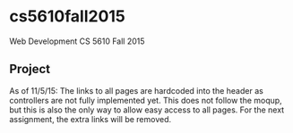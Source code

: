 # cs5610fall2015
Web Development CS 5610 Fall 2015

## Project
As of 11/5/15: The links to all pages are hardcoded into the header as controllers are not fully implemented yet. This does not follow the moqup, but this is also the only way to allow easy access to all pages. For the next assignment, the extra links will be removed.
